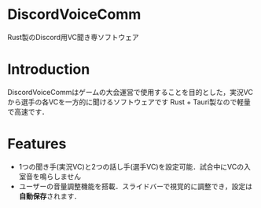 # DiscordVoiceComm
Rust製のDiscord用VC聞き専ソフトウェア

# Introduction
DiscordVoiceCommはゲームの大会運営で使用することを目的とした，実況VCから選手の各VCを一方的に聞けるソフトウェアです
Rust + Tauri製なので軽量で高速です．

# Features
- 1つの聞き手(実況VC)と2つの話し手(選手VC)を設定可能．試合中にVCの入室音を鳴らしません
- ユーザーの音量調整機能を搭載．スライドバーで視覚的に調整でき，設定は**自動保存**されます．
